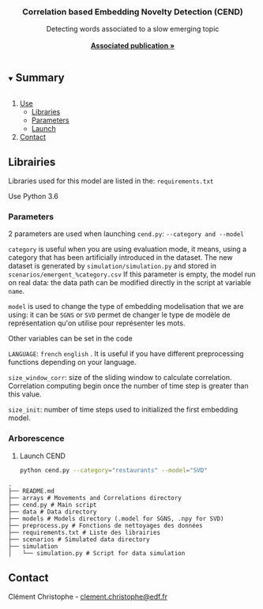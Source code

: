 <p align="center">
  <h3 align="center">Correlation based Embedding Novelty Detection (CEND) </h3>

  <p align="center">
    Detecting words associated to a slow emerging topic
    <br />
    <br />
    <a href="https://arxiv.org/"><strong>Associated publication »</strong></a>
    <br />
  </p>
</p>



<!-- Sommaire -->
<details open="open">
  <summary><h2 style="display: inline-block">Summary</h2></summary>
  <ol>
    <li>
      <a href="#utilisation">Use</a>
      <ul>
        <li><a href="#Librairies">Libraries</a></li>
        <li><a href="#paramètres">Parameters</a></li>
        <li><a href="#util">Launch</a></li>
      </ul>
    </li>
    <li><a href="#contact">Contact</a></li>
  </ol>
</details>




<!-- Utilisation -->
## Librairies

Libraries used for this model are listed in the:
``
requirements.txt
``

Use Python 3.6

### Parameters
2 parameters are used when launching ``cend.py``: 
``
--category and --model
`` 

``category`` is useful when you are using evaluation mode, it means, using a category that has been artificially introduced in the dataset. The new dataset is generated by
``simulation/simulation.py``
and stored in 
``scenarios/emergent_%category.csv``
If this parameter is empty, the model run on real data: the data path can be modified directly in the script at variable ``name``.


``model`` is used to change the type of embedding modelisation that we are using: it can be ``SGNS`` or ``SVD``
 permet de changer le type de modèle de représentation qu'on utilise pour représenter les mots.

Other variables can be set in the code

``LANGUAGE``:
``french`` 
``english`` . It is useful if you have different preprocessing functions depending on your language.

``size_window_corr``: size of the sliding window to calculate correlation. Correlation computing begin once the number of time step is greater than this value.

``size_init``: number of time steps used to initialized the first embedding model.


### Arborescence

1. Launch CEND
   ```sh
   python cend.py --category="restaurants" --model="SVD"
   ```

```
.
├── README.md
├── arrays # Movements and Correlations directory
├── cend.py # Main script
├── data # Data directory
├── models # Models directory (.model for SGNS, .npy for SVD)
├── preprocess.py # Fonctions de nettoyages des données
├── requirements.txt # Liste des librairies
├── scenarios # Simulated data directory
├── simulation
│   └── simulation.py # Script for data simulation

```

<!-- CONTACT -->
## Contact

Clément Christophe - clement.christophe@edf.fr





